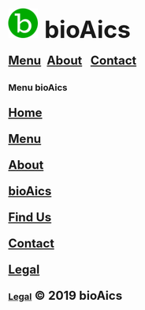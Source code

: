 # <a href="https://bioaics.github.io"><img width="60px" src="/bioAics.svg" /></a> &nbsp;<strong><font size="7">bioAics</font></strong>
<strong><font size="5"><a href="https://bioaics.github.io/menu">Menu</a></font></strong>&nbsp;&nbsp;&nbsp;<strong><font size="5"><a href="https://bioaics.github.io/about">About</a>&nbsp;&nbsp;&nbsp;<strong><font size="5"><a href="https://bioaics.github.io/contact">Contact</a></font></strong>
<p><strong><font size="4">Menu bioAics</font></strong></P>
<p><strong><font size="5"><a href="https://bioaics.github.io">Home</a></font></strong></P>
<p><strong><font size="5"><a href="https://bioaics.github.io/menu">Menu</a></font></strong></P>
<p><strong><font size="5"><a href="https://bioaics.github.io/about">About</a></font></strong></P>
<p><strong><font size="5"><a href="https://bioaics.github.io/bioAics">bioAics</a></font></strong></P>
<p><strong><font size="5"><a href="https://bioaics.github.io/find_us">Find Us</a></font></strong></P>
<p><strong><font size="5"><a href="https://bioaics.github.io/contact">Contact</a></font></strong></P>
<p><strong><font size="5"><a href="https://bioaics.github.io/legal">Legal</a></font></strong></P>

<strong><font size="4"><a href="https://bioaics.github.io/legal">Legal</a></font></strong> © 2019 bioAics
